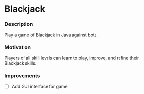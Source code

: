 # Blackjack

### Description
Play a game of Blackjack in Java against bots.

### Motivation
Players of all skill levels can learn to play, improve, and refine their Blackjack skills.

### Improvements
- [ ] Add GUI interface for game
